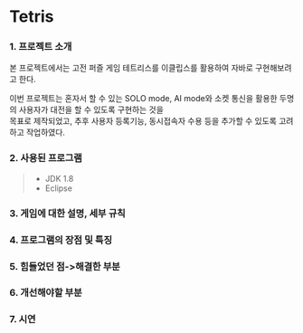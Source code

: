 # Tetris
      
### 1. 프로젝트 소개   
본 프로젝트에서는 고전 퍼즐 게임 테트리스를 이클립스를 활용하여 자바로 구현해보려고 한다.

이번 프로젝트는 혼자서 할 수 있는 SOLO mode, AI mode와 소켓 통신을 활용한 두명의 사용자가 대전을 할 수 있도록 구현하는 것을   
목표로 제작되었고, 추후 사용자 등록기능, 동시접속자 수용 등을 추가할 수 있도록 고려하고 작업하였다.

### 2. 사용된 프로그램
>* JDK 1.8
>* Eclipse
### 3. 게임에 대한 설명, 세부 규칙
### 4. 프로그램의 장점 및 특징
### 5. 힘들었던 점->해결한 부분
### 6. 개선해야할 부분
### 7. 시연

